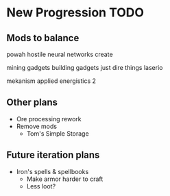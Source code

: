 # New Progression TODO

## Mods to balance

powah
hostile neural networks
create

mining gadgets
building gadgets
just dire things
laserio

mekanism
applied energistics 2

## Other plans

- Ore processing rework
- Remove mods
  - Tom's Simple Storage

## Future iteration plans

- Iron's spells & spellbooks
  - Make armor harder to craft
  - Less loot?
